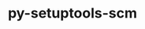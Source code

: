 ---
title: "py-setuptools-scm"
layout: cache
categories: [package, v0.18]
meta: {"versions": ["6.3.2"], "compilers": ["gcc@7.3.1", "gcc@7.5.0"], "oss": ["amzn2", "ubuntu18.04"], "platforms": ["linux"], "targets": ["graviton2", "x86_64", "x86_64_v4"], "stacks": ["aws-isc", "aws-isc-aarch64", "e4s"], "num_specs": 3, "num_specs_by_stack": {"aws-isc-aarch64": 1, "aws-isc": 1, "e4s": 1}}
spec_details: [{"hash": "mh5olgbf3eup625g77ak2hyn6nvwpphk", "compiler": "gcc@7.3.1", "versions": ["6.3.2"], "os": "amzn2", "platform": "linux", "target": "graviton2", "variants": ["+toml"], "stacks": ["aws-isc-aarch64"], "size": "-", "tarball": "https://binaries.spack.io/releases/v0.18/build_cache/linux-amzn2-graviton2/gcc-7.3.1/py-setuptools-scm-6.3.2/linux-amzn2-graviton2-gcc-7.3.1-py-setuptools-scm-6.3.2-mh5olgbf3eup625g77ak2hyn6nvwpphk.spack"}, {"hash": "ftm4e6ezqjtyy4n26exmxxdhq5iibddm", "compiler": "gcc@7.3.1", "versions": ["6.3.2"], "os": "amzn2", "platform": "linux", "target": "x86_64_v4", "variants": ["+toml"], "stacks": ["aws-isc"], "size": "-", "tarball": "https://binaries.spack.io/releases/v0.18/build_cache/linux-amzn2-x86_64_v4/gcc-7.3.1/py-setuptools-scm-6.3.2/linux-amzn2-x86_64_v4-gcc-7.3.1-py-setuptools-scm-6.3.2-ftm4e6ezqjtyy4n26exmxxdhq5iibddm.spack"}, {"hash": "2jk66jz634lbag6qppnvqd62ysrjhmnq", "compiler": "gcc@7.5.0", "versions": ["6.3.2"], "os": "ubuntu18.04", "platform": "linux", "target": "x86_64", "variants": ["+toml"], "stacks": ["e4s"], "size": "-", "tarball": "https://binaries.spack.io/releases/v0.18/build_cache/linux-ubuntu18.04-x86_64/gcc-7.5.0/py-setuptools-scm-6.3.2/linux-ubuntu18.04-x86_64-gcc-7.5.0-py-setuptools-scm-6.3.2-2jk66jz634lbag6qppnvqd62ysrjhmnq.spack"}]
---